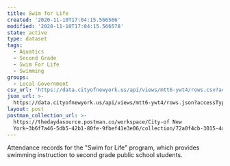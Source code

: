 ```yaml
---
title: Swim for Life
created: '2020-11-10T17:04:15.566566'
modified: '2020-11-10T17:04:15.566578'
state: active
type: dataset
tags:
  - Aquatics
  - Second Grade
  - Swim For Life
  - Swimming
groups:
  - Local Government
csv_url: 'https://data.cityofnewyork.us/api/views/mtt6-ywt4/rows.csv?accessType=DOWNLOAD'
json_url: >-
  https://data.cityofnewyork.us/api/views/mtt6-ywt4/rows.json?accessType=DOWNLOAD
layout: post
postman_collection_url: >-
  https://thedaydasource.postman.co/workspace/City-of New
  York~3b6f7a46-5db5-42b1-80fe-9fbef41e3e06/collection/72a0f4cb-3015-4a79-be83-ee727bf1dd24
---
```

Attendance records for the "Swim for Life" program, which provides swimming instruction to second grade public school students.
